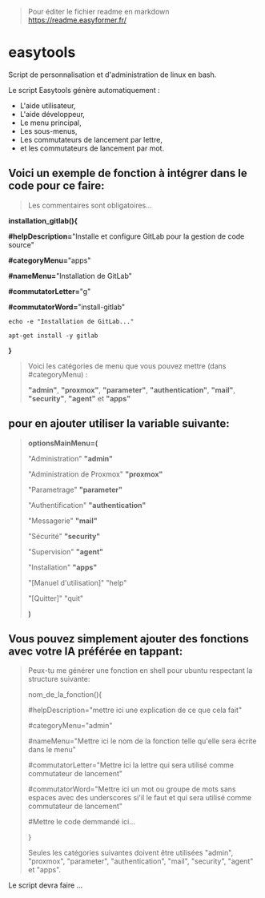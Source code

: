 
> Pour éditer le fichier readme en markdown https://readme.easyformer.fr/


# easytools
Script de personnalisation et d'administration de linux en bash.

Le script Easytools génère automatiquement :
 - L'aide utilisateur,
 - L'aide développeur,
 - Le menu principal,
 - Les sous-menus,
 - Les commutateurs de lancement par lettre,
 - et les commutateurs de lancement par mot.

## Voici un exemple de fonction à intégrer dans le code pour ce faire:
> Les commentaires sont obligatoires...

**installation_gitlab(){**

**#helpDescription=**"Installe et configure GitLab pour la gestion de code source"

**#categoryMenu=**"apps" 

**#nameMenu=**"Installation de GitLab"

**#commutatorLetter=**"g"

**#commutatorWord=**"install-gitlab"

    echo -e "Installation de GitLab..."
    
    apt-get install -y gitlab
    
**}**


> Voici les catégories de menu que vous pouvez mettre (dans #categoryMenu) :
> 
> **"admin"**, **"proxmox"**, **"parameter"**, **"authentication"**, **"mail"**, **"security"**, **"agent"** et **"apps"**

## pour en ajouter utiliser la variable suivante:

>**optionsMainMenu=(**
>
>    "Administration" **"admin"**
>
>    "Administration de Proxmox" **"proxmox"**
> 
>    "Parametrage" **"parameter"**
> 
>    "Authentification" **"authentication"**
> 
>    "Messagerie" **"mail"**
> 
>    "Sécurité" **"security"**
> 
>    "Supervision" **"agent"**
> 
>    "Installation" **"apps"**
>
>    "[Manuel d'utilisation]" "help"
> 
>    "[Quitter]" "quit"
> 
>**)**

## Vous pouvez simplement ajouter des fonctions avec votre IA préférée en tappant:

>Peux-tu me générer une fonction en shell pour ubuntu respectant la structure suivante:
>
>nom_de_la_fonction(){
>
>#helpDescription="mettre ici une explication de ce que cela fait"
>
>#categoryMenu="admin"
>
>#nameMenu="Mettre ici le nom de la fonction telle qu'elle sera écrite dans le menu"
>
>#commutatorLetter="Mettre ici la lettre qui sera utilisé comme commutateur de lancement"
>
>#commutatorWord="Mettre ici un mot ou groupe de mots sans espaces avec des underscores si'il le faut et qui sera utilisé comme commutateur de lancement"
>
>    #Mettre le code demmandé ici...
>    
>}
>
>Seules les catégories suivantes doivent être utilisées "admin", "proxmox", "parameter", "authentication", "mail", "security", "agent" et "apps".

Le script devra faire ...



